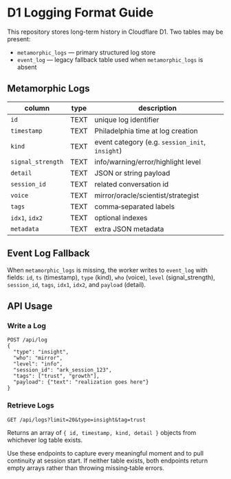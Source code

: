 # D1 Logging Format Guide

This repository stores long-term history in Cloudflare D1. Two tables may be present:

- `metamorphic_logs` — primary structured log store
- `event_log` — legacy fallback table used when `metamorphic_logs` is absent

## Metamorphic Logs

| column            | type | description                                     |
| ----------------- | ---- | ----------------------------------------------- |
| `id`              | TEXT | unique log identifier                           |
| `timestamp`       | TEXT | Philadelphia time at log creation               |
| `kind`            | TEXT | event category (e.g. `session_init`, `insight`) |
| `signal_strength` | TEXT | info/warning/error/highlight level              |
| `detail`          | TEXT | JSON or string payload                          |
| `session_id`      | TEXT | related conversation id                         |
| `voice`           | TEXT | mirror/oracle/scientist/strategist              |
| `tags`            | TEXT | comma‑separated labels                          |
| `idx1`, `idx2`    | TEXT | optional indexes                                |
| `metadata`        | TEXT | extra JSON metadata                             |

## Event Log Fallback

When `metamorphic_logs` is missing, the worker writes to `event_log` with fields:
`id`, `ts` (timestamp), `type` (kind), `who` (voice), `level` (signal_strength),
`session_id`, `tags`, `idx1`, `idx2`, and `payload` (detail).

## API Usage

### Write a Log

```
POST /api/log
{
  "type": "insight",
  "who": "mirror",
  "level": "info",
  "session_id": "ark_session_123",
  "tags": ["trust", "growth"],
  "payload": {"text": "realization goes here"}
}
```

### Retrieve Logs

```
GET /api/logs?limit=20&type=insight&tag=trust
```

Returns an array of `{ id, timestamp, kind, detail }` objects from whichever
log table exists.

Use these endpoints to capture every meaningful moment and to pull continuity
at session start. If neither table exists, both endpoints return empty arrays
rather than throwing missing‑table errors.
